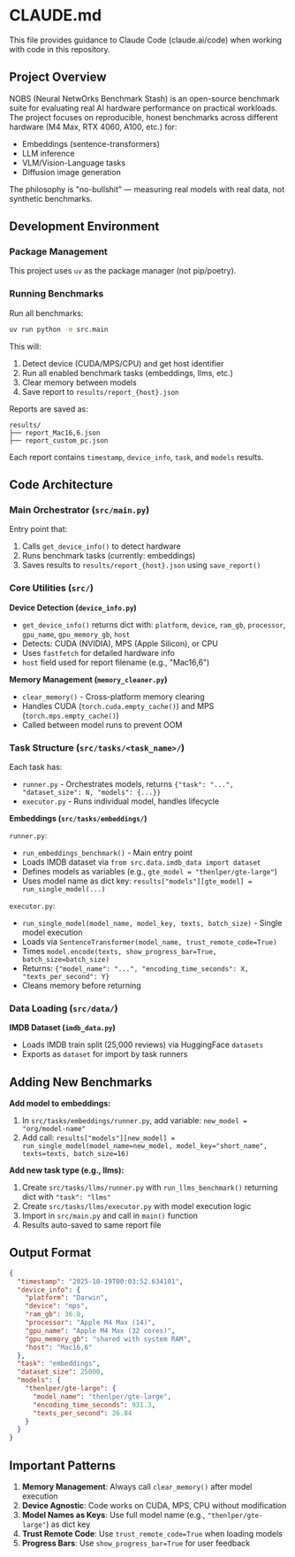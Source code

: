 # CLAUDE.md

This file provides guidance to Claude Code (claude.ai/code) when working with code in this repository.

## Project Overview

NOBS (Neural NetwOrks Benchmark Stash) is an open-source benchmark suite for evaluating real AI hardware performance on practical workloads. The project focuses on reproducible, honest benchmarks across different hardware (M4 Max, RTX 4060, A100, etc.) for:

- Embeddings (sentence-transformers)
- LLM inference
- VLM/Vision-Language tasks
- Diffusion image generation

The philosophy is "no-bullshit" — measuring real models with real data, not synthetic benchmarks.

## Development Environment

### Package Management
This project uses `uv` as the package manager (not pip/poetry).

### Running Benchmarks

Run all benchmarks:
```bash
uv run python -m src.main
```

This will:
1. Detect device (CUDA/MPS/CPU) and get host identifier
2. Run all enabled benchmark tasks (embeddings, llms, etc.)
3. Clear memory between models
4. Save report to `results/report_{host}.json`

Reports are saved as:
```
results/
├── report_Mac16,6.json
├── report_custom_pc.json
```

Each report contains `timestamp`, `device_info`, `task`, and `models` results.

## Code Architecture

### Main Orchestrator (`src/main.py`)

Entry point that:
1. Calls `get_device_info()` to detect hardware
2. Runs benchmark tasks (currently: embeddings)
3. Saves results to `results/report_{host}.json` using `save_report()`

### Core Utilities (`src/`)

**Device Detection (`device_info.py`)**
- `get_device_info()` returns dict with: `platform`, `device`, `ram_gb`, `processor`, `gpu_name`, `gpu_memory_gb`, `host`
- Detects: CUDA (NVIDIA), MPS (Apple Silicon), or CPU
- Uses `fastfetch` for detailed hardware info
- `host` field used for report filename (e.g., "Mac16,6")

**Memory Management (`memory_cleaner.py`)**
- `clear_memory()` - Cross-platform memory clearing
- Handles CUDA (`torch.cuda.empty_cache()`) and MPS (`torch.mps.empty_cache()`)
- Called between model runs to prevent OOM

### Task Structure (`src/tasks/<task_name>/`)

Each task has:
- `runner.py` - Orchestrates models, returns `{"task": "...", "dataset_size": N, "models": {...}}`
- `executor.py` - Runs individual model, handles lifecycle

**Embeddings (`src/tasks/embeddings/`)**

`runner.py`:
- `run_embeddings_benchmark()` - Main entry point
- Loads IMDB dataset via `from src.data.imdb_data import dataset`
- Defines models as variables (e.g., `gte_model = "thenlper/gte-large"`)
- Uses model name as dict key: `results["models"][gte_model] = run_single_model(...)`

`executor.py`:
- `run_single_model(model_name, model_key, texts, batch_size)` - Single model execution
- Loads via `SentenceTransformer(model_name, trust_remote_code=True)`
- Times `model.encode(texts, show_progress_bar=True, batch_size=batch_size)`
- Returns: `{"model_name": "...", "encoding_time_seconds": X, "texts_per_second": Y}`
- Cleans memory before returning

### Data Loading (`src/data/`)

**IMDB Dataset (`imdb_data.py`)**
- Loads IMDB train split (25,000 reviews) via HuggingFace `datasets`
- Exports as `dataset` for import by task runners

## Adding New Benchmarks

**Add model to embeddings:**
1. In `src/tasks/embeddings/runner.py`, add variable: `new_model = "org/model-name"`
2. Add call: `results["models"][new_model] = run_single_model(model_name=new_model, model_key="short_name", texts=texts, batch_size=16)`

**Add new task type (e.g., llms):**
1. Create `src/tasks/llms/runner.py` with `run_llms_benchmark()` returning dict with `"task": "llms"`
2. Create `src/tasks/llms/executor.py` with model execution logic
3. Import in `src/main.py` and call in `main()` function
4. Results auto-saved to same report file

## Output Format

```json
{
  "timestamp": "2025-10-19T00:03:52.634101",
  "device_info": {
    "platform": "Darwin",
    "device": "mps",
    "ram_gb": 36.0,
    "processor": "Apple M4 Max (14)",
    "gpu_name": "Apple M4 Max (32 cores)",
    "gpu_memory_gb": "shared with system RAM",
    "host": "Mac16,6"
  },
  "task": "embeddings",
  "dataset_size": 25000,
  "models": {
    "thenlper/gte-large": {
      "model_name": "thenlper/gte-large",
      "encoding_time_seconds": 931.3,
      "texts_per_second": 26.84
    }
  }
}
```

## Important Patterns

1. **Memory Management**: Always call `clear_memory()` after model execution
2. **Device Agnostic**: Code works on CUDA, MPS, CPU without modification
3. **Model Names as Keys**: Use full model name (e.g., `"thenlper/gte-large"`) as dict key
4. **Trust Remote Code**: Use `trust_remote_code=True` when loading models
5. **Progress Bars**: Use `show_progress_bar=True` for user feedback
